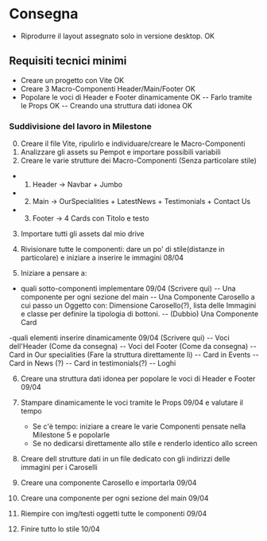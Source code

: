 # Consegna
- Riprodurre il layout assegnato solo in versione desktop. OK

## Requisiti tecnici minimi
- Creare un progetto con Vite OK
- Creare 3 Macro-Componenti Header/Main/Footer OK
- Popolare le voci di Header e Footer dinamicamente OK
-- Farlo tramite le Props OK
-- Creando una struttura dati idonea OK

### Suddivisione del lavoro in Milestone
0) Creare il file Vite, ripulirlo e individuare/creare le Macro-Componenti
1) Analizzare gli assets su Pempot e importare possibili variabili
2) Creare le varie strutture dei Macro-Componenti (Senza particolare stile)
- 1) Header -> Navbar + Jumbo
- 2) Main -> OurSpecialities + LatestNews + Testimonials + Contact Us
- 3) Footer -> 4 Cards con Titolo e testo
3) Importare tutti gli assets dal mio drive
4) Rivisionare tutte le componenti: dare un po' di stile(distanze in particolare) e iniziare a inserire le immagini 08/04

5) Iniziare a pensare a:
- quali sotto-componenti implementare 09/04 (Scrivere qui) 
    -- Una componente per ogni sezione del main
    -- Una Componente Carosello a cui passo un Oggetto con: Dimensione Carosello(?), lista delle Immagini e classe per definire la tipologia di bottoni.
    -- (Dubbio) Una Componente Card

-quali elementi inserire dinamicamente 09/04 (Scrivere qui) 
    -- Voci dell'Header (Come da consegna)
    -- Voci del Footer (Come da consegna)
    -- Card in Our specialities (Fare la struttura direttamente lì)
    -- Card in Events
    -- Card in News (?)
    -- Card in testimonials(?)
    -- Loghi

6) Creare una struttura dati idonea per popolare le voci di Header e Footer 09/04

7) Stampare dinamicamente le voci tramite le Props 09/04 e valutare il tempo
    - Se c'è tempo: iniziare a creare le varie Componenti pensate nella Milestone 5 e popolarle
    - Se no dedicarsi direttamente allo stile e renderlo identico allo screen

8) Creare dell strutture dati in un file dedicato con gli indirizzi delle immagini per i Caroselli
9) Creare una componente Carosello e importarla 09/04
10) Creare una componente per ogni sezione del main 09/04
11) Riempire con img/testi oggetti tutte le componenti 09/04
12) Finire tutto lo stile 10/04